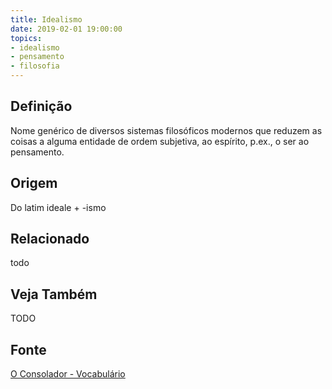 ```yaml
---
title: Idealismo
date: 2019-02-01 19:00:00
topics:
- idealismo
- pensamento
- filosofia
---
```


## Definição
Nome genérico de diversos sistemas filosóficos modernos que reduzem as coisas a
alguma entidade de ordem subjetiva, ao espírito, p.ex., o ser ao pensamento. 

## Origem
Do latim ideale + -ismo

## Relacionado
todo

## Veja Também
TODO

## Fonte
[O Consolador - Vocabulário](http://www.oconsolador.com.br/linkfixo/vocabulario/principal.html)


